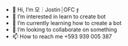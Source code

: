 - 👋 Hi, I’m 모┊Jostin┊OFC ჯ
- 👀 I’m interested in learn to create bot
- 🌱 I’m currently learning how to create a bot
- 💞️ I’m looking to collaborate on something
- 📫 How to reach me +593 939 005 387 

<!---
 모┊Jostin┊OFC ჯ/ 모┊Jostin┊OFC ჯ is a ✨ special ✨ repository because its `README.md` (this file) appears on your GitHub profile.
You can click the Preview link to take a look at your changes.
--->
